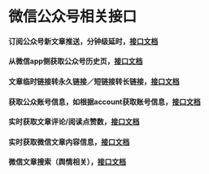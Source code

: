 # 微信公众号相关接口

#### 订阅公众号新文章推送，分钟级延时，[接口文档](https://github.com/iwoods100/wxapi-doc/blob/master/gzhsubscription.md)

#### 从微信app侧获取公众号历史页，[接口文档](https://github.com/iwoods100/wxapi-doc/blob/master/api-profile.md)

#### 文章临时链接转永久链接／短链接转长链接，[接口文档](https://github.com/iwoods100/wxapi-doc/blob/master/api2.md)

#### 获取公众账号信息，如根据account获取账号信息，[接口文档](https://github.com/iwoods100/wxapi-doc/blob/master/api3.md)

#### 实时获取文章评论/阅读点赞数，[接口文档](https://github.com/iwoods100/wxapi-doc/blob/master/api4.md)

#### 实时获取微信文章内容信息，[接口文档](https://github.com/iwoods100/wxapi-doc/blob/master/wxarticle.md)

#### 微信文章搜索（舆情相关），[接口文档](https://github.com/iwoods100/wxapi-doc/blob/master/wxsearch.md)

<!--
#### 获取搜狗公众号/关键字最近N天内的更新文章，[接口文档](https://github.com/iwoods100/wxapi-doc/blob/master/api5.md)
```
最近N天的范围是：7 >= N >= 1
单次调用计费跟返回的文章数量有关：
文章数量／10，再向上取整，最后乘以0.1，比如返回53篇文章，将收取0.6元。
文章链接均为临时链接。

本接口只要抓取成功，即时没有更新任何文章，也要收取0.1。
```

#### 微信指数，[接口文档](https://github.com/iwoods100/wxapi-doc/blob/master/wxindex.md)
-->
